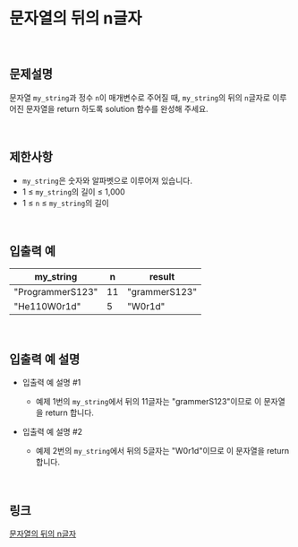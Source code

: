 # 문자열의 뒤의 n글자

<br>

## 문제설명 
문자열 `my_string`과 정수 `n`이 매개변수로 주어질 때, `my_string`의 뒤의 `n`글자로 이루어진 문자열을 return 하도록 solution 함수를 완성해 주세요.

<br>

## 제한사항
- `my_string`은 숫자와 알파벳으로 이루어져 있습니다.
- 1 ≤ `my_string`의 길이 ≤ 1,000
- 1 ≤ `n` ≤ `my_string`의 길이

<br>

## 입출력 예
| my_string | n | result |
|---|---|---|
| "ProgrammerS123" | 11 | "grammerS123" |
| "He110W0r1d" | 5 | "W0r1d" |

<br>

## 입출력 예 설명
- 입출력 예 설명 #1
    - 예제 1번의 `my_string`에서 뒤의 11글자는 "grammerS123"이므로 이 문자열을 return 합니다.

- 입출력 예 설명 #2
    - 예제 2번의 `my_string`에서 뒤의 5글자는 "W0r1d"이므로 이 문자열을 return 합니다.

<br>

## 링크
[문자열의 뒤의 n글자](https://school.programmers.co.kr/learn/courses/30/lessons/181910)
